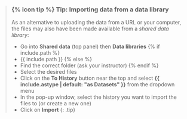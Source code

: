 > ### {% icon tip %} Tip: Importing data from a data library
>
> As an alternative to uploading the data from a URL or your computer, the files may also have been made available from a *shared data library*:
>
> * Go into **Shared data** (top panel) then **Data libraries**
> {% if include.path %}
> * {{ include.path }}
> {% else %}
> * Find the correct folder (ask your instructor)
> {% endif %}
> * Select the desired files
> * Click on the **To History** button near the top and select **{{ include.astype | default: "as Datasets" }}** from the dropdown menu
> * In the pop-up window, select the history you want to import the files to (or create a new one)
> * Click on **Import**
{: .tip}